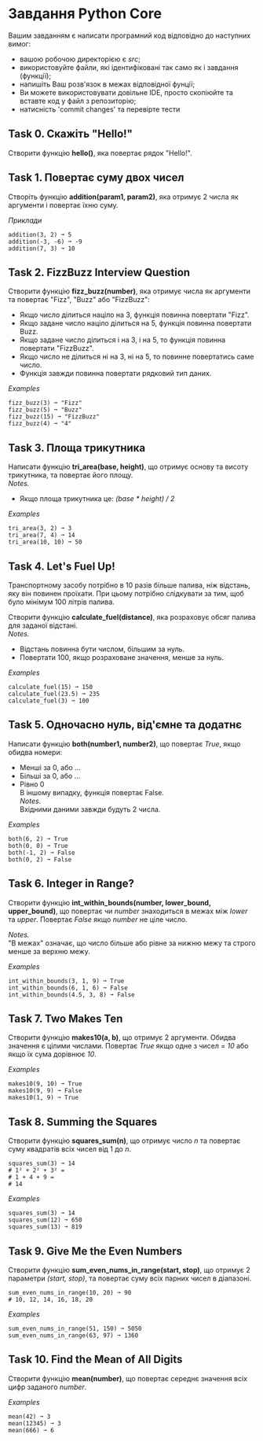 # Завдання Python Core
Вашим завданням є написати програмний код відповідно до наступних вимог:
- вашою робочою директорією є *src*;
- використовуйте файли, які ідентифіковані так само як і завдання (функції); 
- напишіть Ваш розв'язок в межах відповідної фунції;
- Ви можете використовувати довільне IDE, просто скопіюйте та вставте код у файл з репозиторію;
- натисність 'commit changes' та перевірте тести

## Task 0. Скажіть "Hello!"
Створити функцію **hello()**, яка повертає рядок "Hello!".

## Task 1. Повертає суму двох чисел
Створіть функцію **addition(param1,  param2)**, яка отримує 2 числа як аргументи і повертає їхню суму.  

*Приклади*
```plaintext
addition(3, 2) ➞ 5
addition(-3, -6) ➞ -9
addition(7, 3) ➞ 10
```
    
## Task 2. FizzBuzz Interview Question
Створити функцію **fizz_buzz(number)**, яка отримує числа як аргументи та повертає "Fizz", "Buzz" або "FizzBuzz":
- Якщо число ділиться націло на 3, функція повинна повертати "Fizz".
- Якщо задане число націло ділиться на 5, функція повинна повертати Buzz.
- Якщо задане число ділиться і на 3, і на 5, то функція повинна повертати "FizzBuzz".
- Якщо число не ділиться ні на 3, ні на 5, то повинне повертатись саме число.
- Функція завжди повинна повертати рядковий тип даних.

*Examples*
```plaintext
fizz_buzz(3) ➞ "Fizz"
fizz_buzz(5) ➞ "Buzz"
fizz_buzz(15) ➞ "FizzBuzz"
fizz_buzz(4) ➞ "4"
```
    
## Task 3. Площа трикутника
Написати функцію **tri_area(base, height)**, що отримує основу та висоту трикутника, та повертає його площу.  
*Notes.*
- Якщо площа трикутника це: *(base * height) / 2*

*Examples*
```plaintext
tri_area(3, 2) ➞ 3
tri_area(7, 4) ➞ 14
tri_area(10, 10) ➞ 50
```
    
## Task 4. Let's Fuel Up!
Транспортному засобу потрібно в 10 разів більше палива, ніж відстань, яку він повинен проїхати. 
При цьому потрібно слідкувати за тим, щоб було мінімум 100 літрів палива.

Створити функцію **calculate_fuel(distance)**, яка розраховує обсяг палива для заданої відстані.  
*Notes.*  
- Відстань повинна бути числом, більшим за нуль.
- Повертати 100, якщо розраховане значення, менше за нуль.

*Examples*
```plaintext
calculate_fuel(15) ➞ 150
calculate_fuel(23.5) ➞ 235
calculate_fuel(3) ➞ 100
```

## Task 5. Одночасно нуль, від'ємне та додатнє
Написати функцію **both(number1, number2)**, що повертає *True*, якщо обидва номери:
- Менші за 0, або ...
- Більші за 0, або ...
- Рівно 0  
В іншому випадку, функція повертає False.  
*Notes.*  
Вхідними даними завжди будуть 2 числа.

*Examples*
```plaintext
both(6, 2) ➞ True
both(0, 0) ➞ True
both(-1, 2) ➞ False
both(0, 2) ➞ False
```

## Task 6. Integer in Range?
Створити функцію **int_within_bounds(number, lower_bound, upper_bound)**, 
що повертає чи *number* знаходиться в межах між *lower* та *upper*. 
Повертає *False* якщо *number* не ціле число.  

*Notes.*  
"В межах" означає, що число більше або рівне за нижню межу та строго менше за верхню межу.

*Examples*
```plaintext
int_within_bounds(3, 1, 9) ➞ True
int_within_bounds(6, 1, 6) ➞ False
int_within_bounds(4.5, 3, 8) ➞ False
```

## Task 7. Two Makes Ten
Створити функцію **makes10(a, b)**, що отримує 2 аргументи. Обидва значення є цілими числами.
Повертає *True* якщо одне з чисел = *10* або якщо їх сума дорівнює *10*.

*Examples*
```plaintext
makes10(9, 10) ➞ True
makes10(9, 9) ➞ False
makes10(1, 9) ➞ True
```

## Task 8. Summing the Squares
Створити функцію **squares_sum(n)**, що отримує число *n* та повертає суму квадратів всіх чисел від 1 до *n*.
```plaintext
squares_sum(3) ➞ 14
# 1² + 2² + 3² =
# 1 + 4 + 9 =
# 14
```

*Examples*
```plaintext
squares_sum(3) ➞ 14
squares_sum(12) ➞ 650
squares_sum(13) ➞ 819
```

## Task 9. Give Me the Even Numbers
Створити функцію **sum_even_nums_in_range(start, stop)**, що отримує 2 параметри *(start, stop)*, та повертає суму всіх парних чисел в діапазоні.
```plaintext
sum_even_nums_in_range(10, 20) ➞ 90
# 10, 12, 14, 16, 18, 20
```
*Examples*
```plaintext
sum_even_nums_in_range(51, 150) ➞ 5050
sum_even_nums_in_range(63, 97) ➞ 1360
```

## Task 10. Find the Mean of All Digits
Створити функцію **mean(number)**, що повертає середнє значення всіх цифр заданого *number*.

*Examples*
```plaintext
mean(42) ➞ 3
mean(12345) ➞ 3
mean(666) ➞ 6
```


